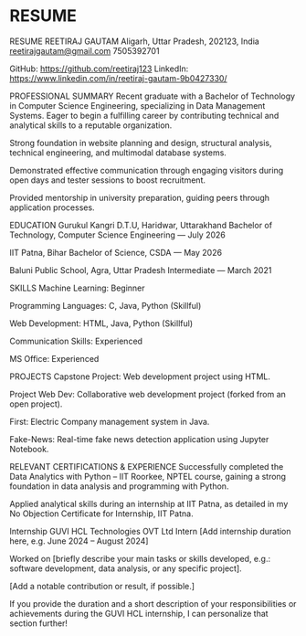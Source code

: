 # RESUME
RESUME
REETIRAJ GAUTAM
Aligarh, Uttar Pradesh, 202123, India
reetirajgautam@gmail.com
7505392701

GitHub: https://github.com/reetiraj123
LinkedIn: https://www.linkedin.com/in/reetiraj-gautam-9b0427330/

PROFESSIONAL SUMMARY
Recent graduate with a Bachelor of Technology in Computer Science Engineering, specializing in Data Management Systems. Eager to begin a fulfilling career by contributing technical and analytical skills to a reputable organization.

Strong foundation in website planning and design, structural analysis, technical engineering, and multimodal database systems.

Demonstrated effective communication through engaging visitors during open days and tester sessions to boost recruitment.

Provided mentorship in university preparation, guiding peers through application processes.

EDUCATION
Gurukul Kangri D.T.U, Haridwar, Uttarakhand
Bachelor of Technology, Computer Science Engineering — July 2026

IIT Patna, Bihar
Bachelor of Science, CSDA — May 2026

Baluni Public School, Agra, Uttar Pradesh
Intermediate — March 2021

SKILLS
Machine Learning: Beginner

Programming Languages: C, Java, Python (Skillful)

Web Development: HTML, Java, Python (Skillful)

Communication Skills: Experienced

MS Office: Experienced

PROJECTS
Capstone Project: Web development project using HTML.

Project Web Dev: Collaborative web development project (forked from an open project).

First: Electric Company management system in Java.

Fake-News: Real-time fake news detection application using Jupyter Notebook.

RELEVANT CERTIFICATIONS & EXPERIENCE
Successfully completed the Data Analytics with Python – IIT Roorkee, NPTEL course, gaining a strong foundation in data analysis and programming with Python.

Applied analytical skills during an internship at IIT Patna, as detailed in my No Objection Certificate for Internship, IIT Patna.

Internship
GUVI HCL Technologies OVT Ltd
Intern
[Add internship duration here, e.g. June 2024 – August 2024]

Worked on [briefly describe your main tasks or skills developed, e.g.: software development, data analysis, or any specific project].

[Add a notable contribution or result, if possible.]

If you provide the duration and a short description of your responsibilities or achievements during the GUVI HCL internship, I can personalize that section further!
